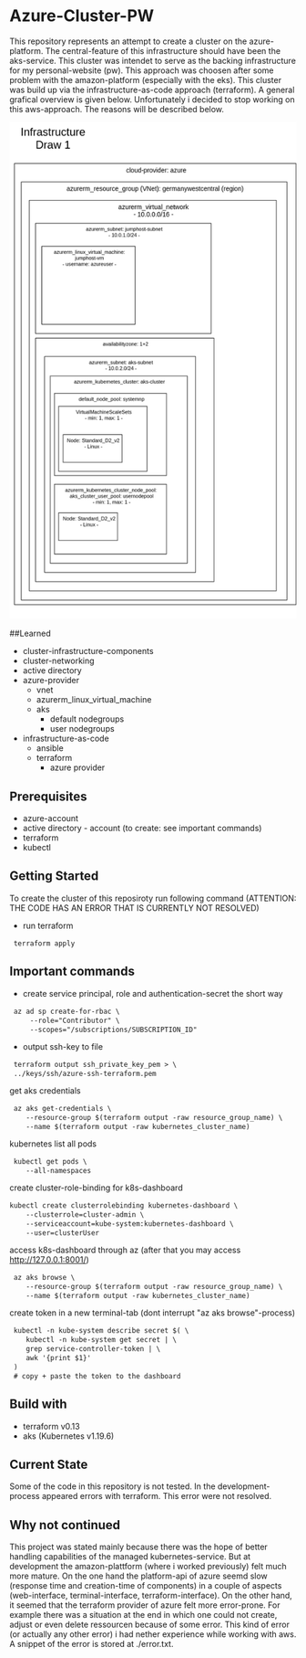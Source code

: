 # Azure-Cluster-PW
This repository represents an attempt to create a cluster on the azure-platform. The central-feature of this infrastructure should have been the aks-service. This cluster was intendet to serve as the backing infrastructure for my personal-website (pw). This approach was choosen after some problem with the amazon-platform (especially with the eks). This cluster was build up via the infrastructure-as-code approach (terraform). A general grafical overview is given below.
Unfortunately i decided to stop working on this aws-approach. The reasons will be described below.




![alt text](.github/images/infrastructure.png)


##Learned
 - cluster-infrastructure-components
 - cluster-networking
 - active directory
 - azure-provider
   - vnet
   - azurerm_linux_virtual_machine
   - aks
        - default nodegroups
        - user nodegroups
 - infrastructure-as-code
   - ansible
   - terraform
     - azure provider

## Prerequisites
- azure-account
- active directory - account (to create: see important commands)
- terraform
- kubectl

## Getting Started
To create the cluster of this reposiroty run following command (ATTENTION: THE CODE HAS AN ERROR THAT IS CURRENTLY NOT RESOLVED)
 - run terraform
```
 terraform apply
```

## Important commands
- create service principal, role and authentication-secret the short way
```
 az ad sp create-for-rbac \
     --role="Contributor" \
     --scopes="/subscriptions/SUBSCRIPTION_ID"
```

- output ssh-key to file
```
 terraform output ssh_private_key_pem > \
 ../keys/ssh/azure-ssh-terraform.pem
```

get aks credentials
```
 az aks get-credentials \
    --resource-group $(terraform output -raw resource_group_name) \
    --name $(terraform output -raw kubernetes_cluster_name)
```

kubernetes list all pods
```
 kubectl get pods \
    --all-namespaces
```

create cluster-role-binding for k8s-dashboard
```
kubectl create clusterrolebinding kubernetes-dashboard \
    --clusterrole=cluster-admin \
    --serviceaccount=kube-system:kubernetes-dashboard \
    --user=clusterUser
```

access k8s-dashboard through az (after that you may access http://127.0.0.1:8001/)
```
 az aks browse \
    --resource-group $(terraform output -raw resource_group_name) \
    --name $(terraform output -raw kubernetes_cluster_name)
```

create token in a new terminal-tab (dont interrupt "az aks browse"-process)
```
 kubectl -n kube-system describe secret $( \
    kubectl -n kube-system get secret | \
    grep service-controller-token | \
    awk '{print $1}'
 )
 # copy + paste the token to the dashboard
```


## Build with
- terraform v0.13
- aks (Kubernetes v1.19.6)


## Current State
Some of the code in this repository is not tested. In the development-process appeared errors with terraform. This error were not resolved.

## Why not continued
This project was stated mainly because there was the hope of better handling capabilities of the managed kubernetes-service. But at development the amazon-plattform (where i worked previously) felt much more mature. On the one hand the platform-api of azure seemd slow (response time and creation-time of components) in a couple of aspects (web-interface, terminal-interface, terraform-interface). On the other hand, it seemed that the terraform provider of azure felt more error-prone. For example there was a situation at the end in which one could not create, adjust or even delete ressourcen because of some error. This kind of error (or actually any other error) i had nether experience while working with aws. A snippet of the error is stored at ./error.txt.
